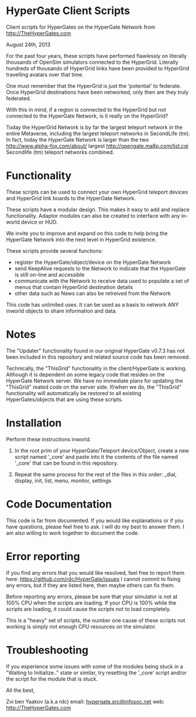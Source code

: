 HyperGate Client Scripts
========================

Client scripts for HyperGates on the HyperGate Network from http://TheHyperGates.com



August 24th, 2013

For the past four years, these scripts have performed flawlessly on literally thousands of OpenSim simulators connected to the HyperGrid. Literally hundreds of thousands of HyperGrid links have been provided to HyperGrid travelling avatars over that time.

One must remember that the HyperGrid is just the 'potential' to federate. Once HyperGrid destinations have been networked, only then are they truly federated.

With this in mind, if a region is connected to the HyperGrid but not connected to the HyperGate Network, is it really on the HyperGrid?


Today the HyperGrid Network is by far the largest teleport network in the entire Metaverse, including the largest teleport networks in SecondLife (tm). In fact, today the HyperGate Network is larger than the two http://www.alpha-fox.com/about/ largest http://opengate.ma8p.com/list.cgi Secondlife (tm) teleport networks combined.



Functionality
=============

These scripts can be used to connect your own HyperGrid teleport devices and HyperGrid link boards to the HyperGate Network.

These scripts have a modular design. This makes it easy to add and replace functionality. Adaptor modules can also be created to interface with any in-world device or HUD.

We invite you to improve and expand on this code to help bring the HyperGate Network into the next level in HyperGrid existence.


These scripts provide several functions:

- register the HyperGate/object/device on the HyperGate Network
- send KeepAlive requests to the Network to indicate that the HyperGate is still on-line and accessible
- communicate with the Network to receive data used to populate a set of menus that contain HyperGrid destination details
- other data such as News can also be retreived from the Network


This code has unlimited uses. It can be used as a basis to network ANY inworld objects to share information and data.



Notes
=====

The "Updater" functionality found in our original HyperGate v0.7.3 has not been included in this repository and related source code has been removed.


Technically, the "ThisGrid" functionality in the client/HyperGate is working. Although it is dependent on some legacy code that resides on the HyperGate Network server. We have no immediate plans for updating the "ThisGrid" reated code on the server side. If/when we do, the "ThisGrid" functionality will automatically be restored to all existing HyperGates/objects that are using these scripts.



Installation
============

Perform these instructions inworld.

1. In the root prim of your HyperGate/Teleport device/Object, create a new script named '_core' and paste into it the contents of the file named '_core' that can be found in this repository.

2. Repeat the same process for the rest of the files in this order: _dial, display, init, list, menu, monitor, settings



Code Documentation
==================

This code is far from documented. If you would like explanations or if you have questions, please feel free to ask. I will do my best to answer them. I am also willing to work together to document the code.



Error reporting
===============

If you find any errors that you would like resolved, feel free to report them here: https://github.com/rdc/HyperGate/issues
I cannot commit to fixing any errors, but if they are listed here, then maybe others can fix them.

Before reporting any errors, please be sure that your simulator is not at 100% CPU when the scripts are loading. If your CPU is 100% while the scripts are loading, it could cause the scripts not to load completely. 

This is a "heavy" set of scripts, the number one cause of these scripts not working is simply not enough CPU resources on the simulator.



Troubleshooting
===============

If you experience some issues with some of the modules being stuck in a "Waiting to Initialize.." state or similar, try resetting the '_core' script and/or the script for the module that is stuck.




All the best,

Zvi ben Yaakov (a.k.a rdc)
email: hypergate.src@infosoc.net
web:   http://TheHyperGates.com